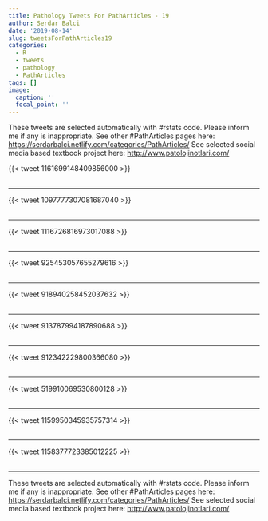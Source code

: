 ```yaml
---
title: Pathology Tweets For PathArticles - 19
author: Serdar Balci
date: '2019-08-14'
slug: tweetsForPathArticles19
categories:
  - R
  - tweets
  - pathology
  - PathArticles
tags: []
image:
  caption: ''
  focal_point: ''
---
```



These tweets are selected automatically with #rstats code. Please inform me if any is inappropriate.
See other #PathArticles pages here: https://serdarbalci.netlify.com/categories/PathArticles/ 
See selected social media based textbook project here: http://www.patolojinotlari.com/

{{< tweet 1161699148409856000 >}}
<br>
<br>
<hr>
{{< tweet 1097777307081687040 >}}
<br>
<br>
<hr>
{{< tweet 1116726816973017088 >}}
<br>
<br>
<hr>
{{< tweet 925453057655279616 >}}
<br>
<br>
<hr>
{{< tweet 918940258452037632 >}}
<br>
<br>
<hr>
{{< tweet 913787994187890688 >}}
<br>
<br>
<hr>
{{< tweet 912342229800366080 >}}
<br>
<br>
<hr>
{{< tweet 519910069530800128 >}}
<br>
<br>
<hr>
{{< tweet 1159950345935757314 >}}
<br>
<br>
<hr>
{{< tweet 1158377723385012225 >}}
<br>
<br>
<hr>


These tweets are selected automatically with #rstats code. Please inform me if any is inappropriate.
See other #PathArticles pages here: https://serdarbalci.netlify.com/categories/PathArticles/ 
See selected social media based textbook project here: http://www.patolojinotlari.com/
